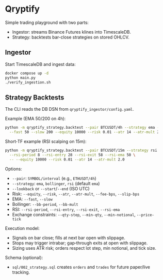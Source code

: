 # Qryptify

Simple trading playground with two parts:

- Ingestor: streams Binance Futures klines into TimescaleDB.
- Strategy: backtests bar-close strategies on stored OHLCV.

## Ingestor

Start TimescaleDB and ingest data:

```bash
docker compose up -d
python main.py
./verify_ingestion.sh
```

## Strategy Backtests

The CLI reads the DB DSN from `qryptify_ingestor/config.yaml`.

Example (EMA 50/200 on 4h):

```bash
python -m qryptify_strategy.backtest --pair BTCUSDT/4h --strategy ema --lookback 1000000 \
  --fast 50 --slow 200 --equity 10000 --risk 0.01 --atr 14 --atr-mult 2.0
```

Short‑TF example (RSI scalping on 15m):

```bash
python -m qryptify_strategy.backtest --pair BTCUSDT/15m --strategy rsi \
  --rsi-period 8 --rsi-entry 28 --rsi-exit 58 --rsi-ema 50 \
  -- --equity 10000 --risk 0.01 --atr 14 --atr-mult 2.0
```

Options:

- `--pair`: `SYMBOL/interval` (e.g., `ETHUSDT/4h`)
- `--strategy`: `ema`, `bollinger`, `rsi` (default `ema`)
- `--lookback` or `--start`/`--end` (ISO UTC)
- Risk: `--equity`, `--risk`, `--atr`, `--atr-mult`, `--fee-bps`, `--slip-bps`
- EMA: `--fast`, `--slow`
- Bollinger: `--bb-period`, `--bb-mult`
- RSI: `--rsi-period`, `--rsi-entry`, `--rsi-exit`, `--rsi-ema`
- Exchange constraints: `--qty-step`, `--min-qty`, `--min-notional`, `--price-tick`

Execution model:

- Signals on bar close; fills at next bar open with slippage.
- Stops may trigger intrabar; gap‑through exits at open with slippage.
- Sizing uses ATR risk; orders respect lot step, min notional, and tick size.

Schema (optional):

- `sql/002_strategy.sql` creates `orders` and `trades` for future paper/live tracking.

